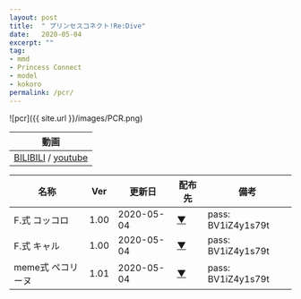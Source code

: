 ```yaml
---
layout: post
title:  " プリンセスコネクト!Re:Dive"
date:   2020-05-04
excerpt: ""
tag:
- mmd
- Princess Connect
- model
- kokoro
permalink: /pcr/
---
```


![pcr]({{ site.url }}/images/PCR.png)

|動画|
|---|
|[BILIBILI](https://www.bilibili.com/video/BV1iZ4y1s79t/) / [youtube](https://youtu.be/st-bW4whusQ)|


| 名称 | Ver | 更新日 | 配布先 | 備考 |
|---|---|---|---|---|
| F.式 コッコロ | 1.00 | 2020-05-04 | [▼](https://) | pass: BV1iZ4y1s79t |
| F.式 キャル | 1.00 | 2020-05-04 | [▼](https://) | pass: BV1iZ4y1s79t |
| meme式 ペコリーヌ | 1.01 | 2020-05-04 | [▼](https://) | pass: BV1iZ4y1s79t |
